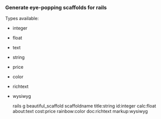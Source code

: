 ### Generate eye-popping scaffolds for rails

Types available:

- integer
- float
- text
- string
- price
- color
- richtext
- wysiwyg

    rails g beautiful_scaffold scaffoldname title:string id:integer calc:float about:text cost:price rainbow:color doc:richtext markup:wysiwyg
